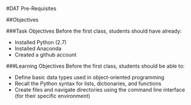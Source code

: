 #DAT Pre-Requisites

##Objectives

###Task Objectives
Before the first class, students should have already:
- Installed Python (2.7)
- Installed Anaconda
- Created a github account

###Learning Objectives
Before the first class, students should be able to:
- Define basic data types used in object-oriented programming
- Recall the Python syntax for lists, dictionaries, and functions
- Create files and navigate directories using the command line interface (for their specific environment)
